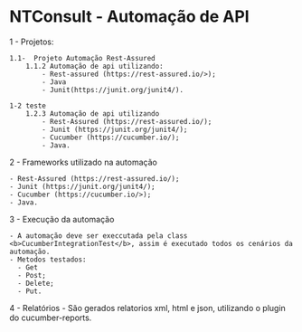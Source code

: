 # NTConsult - Automação de API

1 - Projetos:

	1.1-  Projeto Automação Rest-Assured
		1.1.2 Automação de api utilizando:
			- Rest-assured (https://rest-assured.io/>);
			- Java 
			- Junit(https://junit.org/junit4/).
      
	1-2 teste
		1.2.3 Automação de api utilizando
			- Rest-Assured (https://rest-assured.io/);
			- Junit (https://junit.org/junit4/);
			- Cucumber (https://cucumber.io/);
			- Java.      
2 - Frameworks utilizado na automação 

    - Rest-Assured (https://rest-assured.io/);    
    - Junit (https://junit.org/junit4/);    
    - Cucumber (https://cucumber.io/>);    
    - Java.
  
3 - Execução da automação

    - A automação deve ser execcutada pela class <b>CucumberIntegrationTest</b>, assim é executado todos os cenários da automação.    
    - Metodos testados:
      - Get
      - Post;
      - Delete;
      - Put.
    
4 - Relatórios
	  - São gerados relatorios xml, html e json, utilizando o plugin do cucumber-reports.

